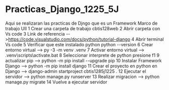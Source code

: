 # Practicas_Django_1225_5J
Aqui se realizaran las practicas de Djngo que es un Framework Marco de trabajo UII
1 Crear una carpeta de trabajo cbtis128web
2 Abrir carpeta con Vs code
3 Link de referencia -->https://code.visualstudio.com/docs/python/tutorial-django
4 Abrir terminal Vs code
5 Verificar que este instalado python python --version
6 Crear entorno virtual --> py -3 -m venv .venv
7 Activar entorno virtual --> .venv\scripts\activate.bat
8 Seleccionar interprete de python  presione f1
9 actualizar pip --> python -m pip install --upgrade pip
10 Instalar Framework Django --> python -m pip install django
11 Crear el proyecto en python en Django --> django-admin startproject cbtis1285j1225 .
12 Ejecutar el servidor --> python manage.py runserver
13 Realizar migracion --> python manage.py migrate
14 Vuelve a ejecutar servidor 
